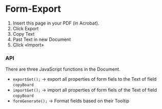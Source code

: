 # Form-Export

1. Insert this page in your PDF (in Acrobat).
2. Click Export
3. Copy Text
4. Past Text in new Document
5. Click «Import»


### API
There are three JavaScript functions in the Document.

* `exportGet();` →  export all properties of form fiels to the Text of field `copyBoard`
* `importGet();` →  import all properties of form fiels of the Text of field `copyBoard`
* `formGenerate();` → Format fields based on their Tooltip
